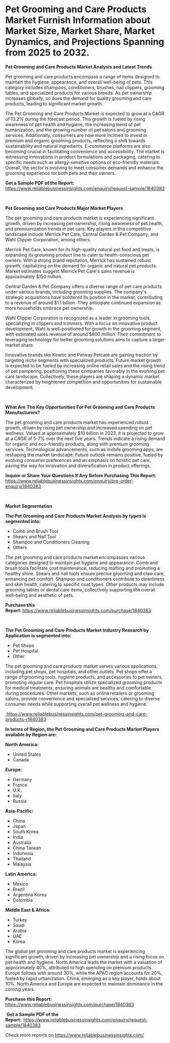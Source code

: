 <p><h1>Pet Grooming and Care Products Market Furnish Information about Market Size, Market Share, Market Dynamics, and Projections Spanning from 2025 to 2032.</h1></p><p><strong>Pet Grooming and Care Products Market Analysis and Latest Trends</strong></p>
<p><p>Pet grooming and care products encompass a range of items designed to maintain the hygiene, appearance, and overall well-being of pets. This category includes shampoos, conditioners, brushes, nail clippers, grooming tables, and specialized products for various breeds. As pet ownership increases globally, so does the demand for quality grooming and care products, leading to significant market growth.</p><p>The Pet Grooming and Care Products Market is expected to grow at a CAGR of 13.2% during the forecast period. This growth is fueled by rising awareness of pet health and hygiene, the increasing trend of pet humanization, and the growing number of pet salons and grooming services. Additionally, consumers are now more inclined to invest in premium and organic grooming products, reflecting a shift towards sustainability and natural ingredients. E-commerce platforms are also becoming crucial in facilitating convenience and accessibility. The market is witnessing innovations in product formulations and packaging, catering to specific needs such as allergy-sensitive options or eco-friendly materials. Overall, the sector is evolving to meet consumer demands and enhance the grooming experience for both pets and their owners.</p></p>
<p><strong>Get a Sample PDF of the Report:&nbsp;</strong> <a href="https://www.reliablebusinessinsights.com/enquiry/request-sample/1840383?utm_campaign=2323&utm_medium=2&utm_source=Github&utm_content=ia&utm_term=10022025&utm_id=pet-grooming-and-care-products">https://www.reliablebusinessinsights.com/enquiry/request-sample/1840383</a></p>
<p>&nbsp;</p>
<p><strong>Pet Grooming and Care Products Major Market Players</strong></p>
<p><p>The pet grooming and care products market is experiencing significant growth, driven by increasing pet ownership, rising awareness of pet health, and premiumization trends in pet care. Key players in this competitive landscape include Merrick Pet Care, Central Garden & Pet Company, and Wahl Clipper Corporation, among others.</p><p>Merrick Pet Care, known for its high-quality natural pet food and treats, is expanding its grooming product line to cater to health-conscious pet owners. With a strong brand reputation, Merrick has sustained robust growth, capitalizing on the demand for organic and natural pet products. Market estimates suggest Merrick Pet Care's sales revenue is approximately $150 million.</p><p>Central Garden & Pet Company offers a diverse range of pet care products under various brands, including grooming supplies. The company's strategic acquisitions have bolstered its position in the market, contributing to a revenue of around $1.1 billion. They anticipate continued expansion as more households embrace pet ownership.</p><p>Wahl Clipper Corporation is recognized as a leader in grooming tools, specializing in clippers and trimmers. With a focus on innovative product development, Wahl is well-positioned for growth in the grooming segment, with estimated sales revenue of around $800 million. Their commitment to leveraging technology for better grooming solutions aims to capture a larger market share.</p><p>Innovative brands like Kinetic and Petway Petcare are gaining traction by targeting niche segments with specialized products. Future market growth is expected to be fueled by increasing online retail sales and the rising trend of pet pampering, positioning these companies favorably in the evolving pet care landscape. Collectively, these players are shaping a dynamic market characterized by heightened competition and opportunities for sustainable development.</p></p>
<p>&nbsp;</p>
<p><strong>What Are The Key Opportunities For Pet Grooming and Care Products Manufacturers?</strong></p>
<p><p>The pet grooming and care products market has experienced robust growth, driven by rising pet ownership and increased spending on pet wellness. Valued at approximately $10 billion in 2023, it is projected to grow at a CAGR of 5-7% over the next five years. Trends indicate a rising demand for organic and eco-friendly products, along with premium grooming services. Technological advancements, such as mobile grooming apps, are reshaping the market landscape. Future outlook remains positive, fueled by evolving consumer preferences and an emphasis on holistic pet care, paving the way for innovation and diversification in product offerings.</p></p>
<p><strong>Inquire or Share Your Questions If Any Before Purchasing This Report:</strong> <a href="https://www.reliablebusinessinsights.com/enquiry/pre-order-enquiry/1840383?utm_campaign=2323&utm_medium=2&utm_source=Github&utm_content=ia&utm_term=10022025&utm_id=pet-grooming-and-care-products">https://www.reliablebusinessinsights.com/enquiry/pre-order-enquiry/1840383</a></p>
<p>&nbsp;</p>
<p><strong>Market Segmentation</strong></p>
<p><strong>The Pet Grooming and Care Products Market Analysis by types is segmented into:</strong></p>
<p><ul><li>Comb and Brush Tool</li><li>Shears and Nail Tool</li><li>Shampoo and Conditioners Cleaning</li><li>Others</li></ul></p>
<p><p>The pet grooming and care products market encompasses various categories designed to maintain pet hygiene and appearance. Comb and brush tools facilitate coat maintenance, reducing matting and promoting a healthy shine. Shears and nail tools ensure precise grooming and claw care, enhancing pet comfort. Shampoo and conditioners contribute to cleanliness and skin health, catering to specific coat types. Other products may include grooming tables or dental care items, collectively supporting the overall well-being and aesthetic of pets.</p></p>
<p><strong>Purchase this Report:&nbsp;</strong><a href="https://www.reliablebusinessinsights.com/purchase/1840383?utm_campaign=2323&utm_medium=2&utm_source=Github&utm_content=ia&utm_term=10022025&utm_id=pet-grooming-and-care-products">https://www.reliablebusinessinsights.com/purchase/1840383</a></p>
<p>&nbsp;</p>
<p><strong>The Pet Grooming and Care Products Market Industry Research by Application is segmented into:</strong></p>
<p><ul><li>Pet Shops</li><li>Pet Hospital</li><li>Other</li></ul></p>
<p><p>The pet grooming and care products market serves various applications, including pet shops, pet hospitals, and other outlets. Pet shops offer a range of grooming tools, hygiene products, and accessories to pet owners, promoting regular care. Pet hospitals utilize specialized grooming products for medical treatments, ensuring animals are healthy and comfortable during procedures. Other markets, such as online retailers or grooming salons, provide convenience and specialized services, catering to diverse consumer needs while supporting overall pet wellness and hygiene.</p></p>
<p><a href="https://www.reliablebusinessinsights.com/pet-grooming-and-care-products-r1840383?utm_campaign=2323&utm_medium=2&utm_source=Github&utm_content=ia&utm_term=10022025&utm_id=pet-grooming-and-care-products">&nbsp;https://www.reliablebusinessinsights.com/pet-grooming-and-care-products-r1840383</a></p>
<p><strong>In terms of Region, the Pet Grooming and Care Products Market Players available by Region are:</strong></p>
<p>
    <p> <strong> North America: </strong>
        <ul>
            <li>United States</li>
            <li>Canada</li>
        </ul>
        </p> 
    <p> <strong> Europe: </strong>
        <ul>
            <li>Germany</li>
            <li>France</li>
            <li>U.K.</li>
            <li>Italy</li>
            <li>Russia</li>
        </ul>
        </p> 
    <p> <strong> Asia-Pacific: </strong>
        <ul>
            <li>China</li>
            <li>Japan</li>
            <li>South Korea</li>
            <li>India</li>
            <li>Australia</li>
            <li>China Taiwan</li>
            <li>Indonesia</li>
            <li>Thailand</li>
            <li>Malaysia</li>
        </ul>
        </p> 
    <p> <strong> Latin America: </strong>
        <ul>
            <li>Mexico</li>
            <li>Brazil</li>
            <li>Argentina Korea</li>
            <li>Colombia</li>
        </ul>
        </p> 
    <p> <strong> Middle East & Africa: </strong>
        <ul>
            <li>Turkey</li>
            <li>Saudi</li>
            <li>Arabia</li>
            <li>UAE</li>
            <li>Korea</li>
        </ul>
    </p>
    </p>
<p><p>The global pet grooming and care products market is experiencing significant growth, driven by increasing pet ownership and a rising focus on pet health and hygiene. North America leads the market with a valuation of approximately 40%, attributed to high spending on premium products. Europe follows with around 30%, while the APAC region accounts for 20%, fueled by rapid urbanization. China, emerging as a key player, holds about 10%. North America and Europe are expected to maintain dominance in the coming years.</p></p>
<p><strong>Purchase this Report: </strong><a href="https://www.reliablebusinessinsights.com/purchase/1840383?utm_campaign=2323&utm_medium=2&utm_source=Github&utm_content=ia&utm_term=10022025&utm_id=pet-grooming-and-care-products">https://www.reliablebusinessinsights.com/purchase/1840383</a></p>
<p>&nbsp;<strong>Get a Sample PDF of the Report:&nbsp;&nbsp;</strong><a href="https://www.reliablebusinessinsights.com/enquiry/request-sample/1840383?utm_campaign=2323&utm_medium=2&utm_source=Github&utm_content=ia&utm_term=10022025&utm_id=pet-grooming-and-care-products">https://www.reliablebusinessinsights.com/enquiry/request-sample/1840383</a></p>
<p><strong></strong></p>
<p>Check more reports on <a href="https://www.reliablebusinessinsights.com/?utm_campaign=2323&utm_medium=2&utm_source=Github&utm_content=ia&utm_term=10022025&utm_id=pet-grooming-and-care-products">https://www.reliablebusinessinsights.com/</a></p>